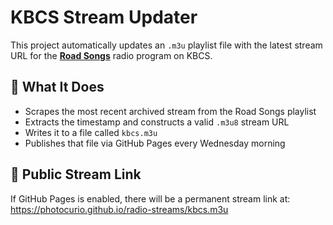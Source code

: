 # KBCS Stream Updater

This project automatically updates an `.m3u` playlist file with the latest stream URL for the [**Road Songs**](https://www.kbcs.fm/programs/road-songs/) radio program on KBCS.

## 🔁 What It Does

- Scrapes the most recent archived stream from the Road Songs playlist
- Extracts the timestamp and constructs a valid `.m3u8` stream URL
- Writes it to a file called `kbcs.m3u`
- Publishes that file via GitHub Pages every Wednesday morning

## 🔗 Public Stream Link

If GitHub Pages is enabled, there will be a permanent stream link at:
https://photocurio.github.io/radio-streams/kbcs.m3u
